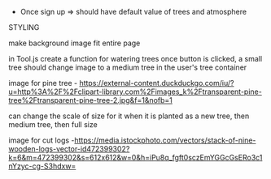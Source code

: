 - Once sign up => should have default value of trees and atmosphere 


STYLING 

make background image fit entire page

in Tool.js 
create a function for watering trees
once button is clicked, a small tree should change image to a medium tree in the user's tree container 

image for pine tree - https://external-content.duckduckgo.com/iu/?u=http%3A%2F%2Fclipart-library.com%2Fimages_k%2Ftransparent-pine-tree%2Ftransparent-pine-tree-2.jpg&f=1&nofb=1

can change the scale of size for it when it is planted as a new tree, then medium tree, then full size


image for cut logs -https://media.istockphoto.com/vectors/stack-of-nine-wooden-logs-vector-id472399302?k=6&m=472399302&s=612x612&w=0&h=iPu8q_fgft0sczEmYGGcGsERo3c1nYzyc-cg-S3hdxw=
